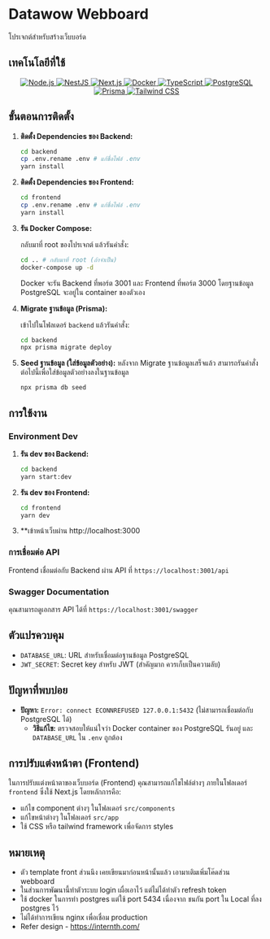 # Datawow Webboard

โปรเจกต์สำหรับสร้างเว็บบอร์ด

## เทคโนโลยีที่ใช้

<p align="center">
  <a href="https://nodejs.org/" target="_blank" rel="noreferrer">
    <img src="https://img.shields.io/badge/Node.js-22.12.0-green?style=for-the-badge&logo=node.js&logoColor=white" alt="Node.js" />
  </a>
  <a href="https://nestjs.com/" target="_blank" rel="noreferrer">
    <img src="https://img.shields.io/badge/NestJS-10.4.5-red?style=for-the-badge&logo=nestjs&logoColor=white" alt="NestJS" />
  </a>
  <a href="https://nextjs.org/" target="_blank" rel="noreferrer">
    <img src="https://img.shields.io/badge/Next.js-15.1.5-black?style=for-the-badge&logo=next.js&logoColor=white" alt="Next.js" />
  </a>
  <a href="https://www.docker.com/" target="_blank" rel="noreferrer">
    <img src="https://img.shields.io/badge/Docker-27.2.0-blue?style=for-the-badge&logo=docker&logoColor=white" alt="Docker" />
  </a>
  <a href="https://www.typescriptlang.org/" target="_blank" rel="noreferrer">
    <img src="https://img.shields.io/badge/TypeScript-^5-blue?style=for-the-badge&logo=typescript&logoColor=white" alt="TypeScript" />
  </a>
    <a href="https://www.postgresql.org/" target="_blank" rel="noreferrer">
    <img src="https://img.shields.io/badge/PostgreSQL-16-blue?style=for-the-badge&logo=postgresql&logoColor=white" alt="PostgreSQL" />
  </a>
  <a href="https://www.prisma.io/" target="_blank" rel="noreferrer">
    <img src="https://img.shields.io/badge/Prisma-^6.2.1-blueviolet?style=for-the-badge&logo=prisma&logoColor=white" alt="Prisma" />
  </a>
  <a href="https://tailwindcss.com/" target="_blank" rel="noreferrer">
    <img src="https://img.shields.io/badge/Tailwind_CSS-^3.4.1-%2306B6D4?style=for-the-badge&logo=tailwindcss&logoColor=white" alt="Tailwind CSS" />
  </a>
</p>

## ขั้นตอนการติดตั้ง

1.  **ติดตั้ง Dependencies ของ Backend:**

    ```bash
    cd backend
    cp .env.rename .env # แก้ชื่อไฟล์ .env
    yarn install
    ```

2.  **ติดตั้ง Dependencies ของ Frontend:**

    ```bash
    cd frontend
    cp .env.rename .env # แก้ชื่อไฟล์ .env
    yarn install
    ```

3.  **รัน Docker Compose:**

    กลับมาที่ root ของโปรเจกต์ แล้วรันคำสั่ง:

    ```bash
    cd .. # กลับมาที่ root (ถ้าจำเป็น)
    docker-compose up -d
    ```

    Docker จะรัน Backend ที่พอร์ต 3001 และ Frontend ที่พอร์ต 3000 โดยฐานข้อมูล PostgreSQL จะอยู่ใน container ของตัวเอง

4.  **Migrate ฐานข้อมูล (Prisma):**

    เข้าไปในโฟลเดอร์ `backend` แล้วรันคำสั่ง:

    ```bash
    cd backend
    npx prisma migrate deploy
    ```
    

5. **Seed ฐานข้อมูล (ใส่ข้อมูลตัวอย่าง):**
    หลังจาก Migrate ฐานข้อมูลเสร็จแล้ว สามารถรันคำสั่งต่อไปนี้เพื่อใส่ข้อมูลตัวอย่างลงในฐานข้อมูล
    ```bash
    npx prisma db seed
    ```

## การใช้งาน

### Environment Dev

1.  **รัน dev ของ Backend:**

    ```bash
    cd backend
    yarn start:dev
    ```

2.  **รัน dev ของ Frontend:**

    ```bash
    cd frontend
    yarn dev
    ```

3. **เข้าหน้าเว็บผ่าน http://localhost:3000

### การเชื่อมต่อ API

Frontend เชื่อมต่อกับ Backend ผ่าน API ที่ `https://localhost:3001/api`

### Swagger Documentation

คุณสามารถดูเอกสาร API ได้ที่ `https://localhost:3001/swagger`

## ตัวแปรควบคุม

*   `DATABASE_URL`: URL สำหรับเชื่อมต่อฐานข้อมูล PostgreSQL
*   `JWT_SECRET`: Secret key สำหรับ JWT (สำคัญมาก ควรเก็บเป็นความลับ)

## ปัญหาที่พบบ่อย

*   **ปัญหา:** `Error: connect ECONNREFUSED 127.0.0.1:5432` (ไม่สามารถเชื่อมต่อกับ PostgreSQL ได้)
    *   **วิธีแก้ไข:** ตรวจสอบให้แน่ใจว่า Docker container ของ PostgreSQL รันอยู่ และ `DATABASE_URL` ใน `.env` ถูกต้อง


## การปรับแต่งหน้าตา (Frontend)

ในการปรับแต่งหน้าตาของเว็บบอร์ด (Frontend) คุณสามารถแก้ไขไฟล์ต่างๆ ภายในโฟลเดอร์ `frontend` ซึ่งใช้ Next.js โดยหลักการคือ:

*   แก้ไข component ต่างๆ ในโฟลเดอร์ `src/components`
*   แก้ไขหน้าต่างๆ ในโฟลเดอร์ `src/app`
*   ใช้ CSS หรือ tailwind framework เพื่อจัดการ styles

## หมายเหตุ
  * ตัว template front ส่วนนึง เคยเขียนมาก่อนหน้านั้นแล้ว เอามาเติมเพิ่มโค๊ดส่วน webboard
  * ในส่วนการพัฒนานี้ทำตัวระบบ login เผื่อเอาไว้ แต่ไม่ได้ทำตัว refresh token
  * ใช้ docker ในการทำ postgres แต่ใช้ port 5434 เนื่องจาก ชนกัน port ใน Local ที่ลง postgres ไว้
  * ไม่ได้ทำการเขียน nginx เพื่อเชื่อม production
  * Refer design - https://internth.com/